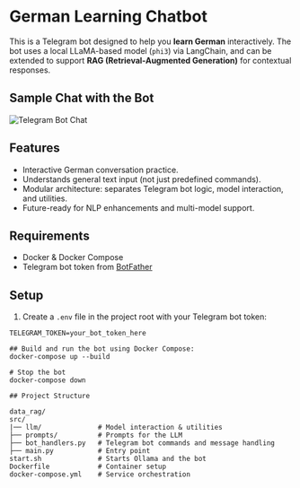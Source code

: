 # German Learning Chatbot

This is a Telegram bot designed to help you **learn German** interactively. The bot uses a local LLaMA-based model (`phi3`) via LangChain, and can be extended to support **RAG (Retrieval-Augmented Generation)** for contextual responses.

## Sample Chat with the Bot

![Telegram Bot Chat](assets/telegram_bot_screenshot.png)

## Features

- Interactive German conversation practice.
- Understands general text input (not just predefined commands).
- Modular architecture: separates Telegram bot logic, model interaction, and utilities.
- Future-ready for NLP enhancements and multi-model support.

## Requirements

- Docker & Docker Compose
- Telegram bot token from [BotFather](https://t.me/BotFather)


## Setup

1. Create a `.env` file in the project root with your Telegram bot token:

```env
TELEGRAM_TOKEN=your_bot_token_here

## Build and run the bot using Docker Compose:
docker-compose up --build

# Stop the bot 
docker-compose down

## Project Structure

data_rag/
src/
|── llm/              # Model interaction & utilities
├── prompts/          # Prompts for the LLM
├── bot_handlers.py   # Telegram bot commands and message handling
├── main.py           # Entry point
start.sh              # Starts Ollama and the bot
Dockerfile            # Container setup
docker-compose.yml    # Service orchestration


